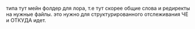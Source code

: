 типа тут мейн фолдер для лора, т.е тут скорее общие слова и редиректы на нужные файлы. это нужно для структурированного отслеживания ЧЕ и ОТКУДА идет.